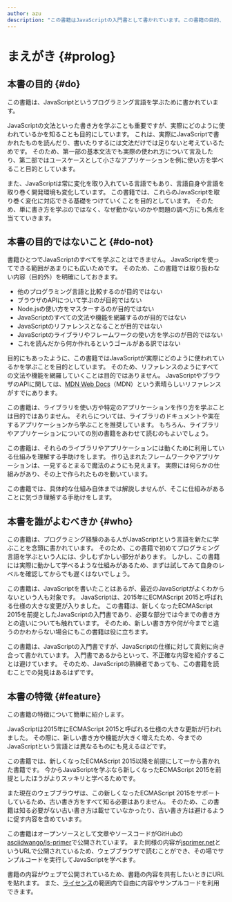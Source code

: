 ```yaml
---
author: azu
description: "この書籍はJavaScriptの入門書として書かれています。この書籍の目的、目的外としたこと、読者対象、書籍としての特徴について紹介します。"
---
```


# まえがき {#prolog}

## 本書の目的 {#do}

この書籍は、JavaScriptというプログラミング言語を学ぶために書かれています。

JavaScriptの文法といった書き方を学ぶことも重要ですが、実際にどのように使われているかを知ることも目的にしています。 これは、実際にJavaScriptで書かれたものを読んだり、書いたりするには文法だけでは足りないと考えているためです。 そのため、第一部の基本文法でも実際の使われ方について言及したり、第二部ではユースケースとして小さなアプリケーションを例に使い方を学べること目的としています。

また、JavaScriptは常に変化を取り入れている言語でもあり、言語自身や言語を取り巻く開発環境も変化しています。 この書籍では、これらのJavaScriptを取り巻く変化に対応できる基礎をつけていくことを目的としています。 そのため、単に書き方を学ぶのではなく、なぜ動かないのかや問題の調べ方にも焦点を当てていきます。

## 本書の目的ではないこと {#do-not}

書籍ひとつでJavaScriptのすべてを学ぶことはできません。 JavaScriptを使ってできる範囲があまりにも広いためです。 そのため、この書籍では取り扱わない内容（目的外）を明確にしておきます。

- 他のプログラミング言語と比較するのが目的ではない
- ブラウザのAPIについて学ぶのが目的ではない
- Node.jsの使い方をマスターするのが目的ではない
- JavaScriptのすべての文法や機能を網羅するのが目的ではない
- JavaScriptのリファレンスとなることが目的ではない
- JavaScriptのライブラリやフレームワークの使い方を学ぶのが目的ではない
- これを読んだから何か作れるというゴールがある訳ではない

目的にもあったように、この書籍ではJavaScriptが実際にどのように使われているかを学ぶことを目的としています。 そのため、リファレンスのようにすべての文法や機能を網羅していくことは目的ではありません。 JavaScriptやブラウザのAPIに関しては、[MDN Web Docs]（MDN）という素晴らしいリファレンスがすでにあります。

この書籍は、ライブラリを使い方や特定のアプリケーションを作り方を学ぶことは目的ではありません。 それらについては、ライブラリのドキュメントや実在するアプリケーションから学ぶことを推奨しています。 もちろん、ライブラリやアプリケーションについての別の書籍をあわせて読むのもよいでしょう。

この書籍は、それらのライブラリやアプリケーションには動くために利用している仕組みを理解する手助けをします。 作り込まれたフレームワークやアプリケーションは、一見するとまるで魔法のようにも見えます。 実際には何らかの仕組みがあり、その上で作られたものを動いています。

この書籍では、具体的な仕組み自体までは解説しませんが、そこに仕組みがあることに気づき理解する手助けをします。

## 本書を誰がよむべきか {#who}

この書籍は、プログラミング経験のある人がJavaScriptという言語を新たに学ぶことを念頭に書かれています。 そのため、この書籍で初めてプログラミング言語を学ぶという人には、少しむずかしい部分があります。 しかし、この書籍には実際に動かして学べるような仕組みがあるため、まずは試してみて自身のレベルを確認してからでも遅くはないでしょう。

この書籍は、JavaScriptを書いたことはあるが、最近のJavaScriptがよくわからないという人も対象です。 JavaScriptは、2015年にECMAScript 2015と呼ばれる仕様の大きな変更が入りました。 この書籍は、新しくなったECMAScript 2015を前提としたJavaScriptの入門書であり、必要な部分では今までの書き方との違いについても触れています。 そのため、新しい書き方や何が今までと違うのかわからない場合にもこの書籍は役に立ちます。

この書籍は、JavaScriptの入門書ですが、JavaScriptの仕様に対して真剣に向き合って書かれています。 入門書であるからといって、不正確な内容を紹介することは避けています。 そのため、JavaScriptの熟練者であっても、この書籍を読むことでの発見はあるはずです。

## 本書の特徴 {#feature}

この書籍の特徴について簡単に紹介します。

JavaScriptは2015年にECMAScript 2015と呼ばれる仕様の大きな更新が行われました。 その際に、新しい書き方や機能が大きく増えたため、今までのJavaScriptという言語とは異なるものにも見えるほどです。

この書籍では、新しくなったECMAScript 2015以降を前提にして一から書かれた書籍です。 今からJavaScriptを学ぶなら新しくなったECMAScript 2015を前提としたほうがよりスッキリと学べるためです。

また現在のウェブブラウザは、この新しくなったECMAScript 2015をサポートしているため、古い書き方をすべて知る必要はありません。 そのため、この書籍は知る必要がない古い書き方は載せていなかったり、古い書き方は避けるように促す内容を含めています。

この書籍はオープンソースとして文章やソースコードがGitHubの[asciidwango/js-primer][]で公開されています。 また同様の内容が[jsprimer.net]というURLで公開されているため、ウェブブラウザで読むことができ、その場でサンプルコードを実行してJavaScriptを学べます。

書籍の内容がウェブで公開されているため、書籍の内容を共有したいときにURLを貼れます。 また、[ライセンス]の範囲内で自由に内容やサンプルコードを利用できます。

[asciidwango/js-primer]: https://github.com/asciidwango/js-primer
[jsprimer.net]: https://jsprimer.net/
[mdn web docs]: https://developer.mozilla.org/ja/
[ライセンス]: https://github.com/asciidwango/js-primer/blob/master/LICENSE
